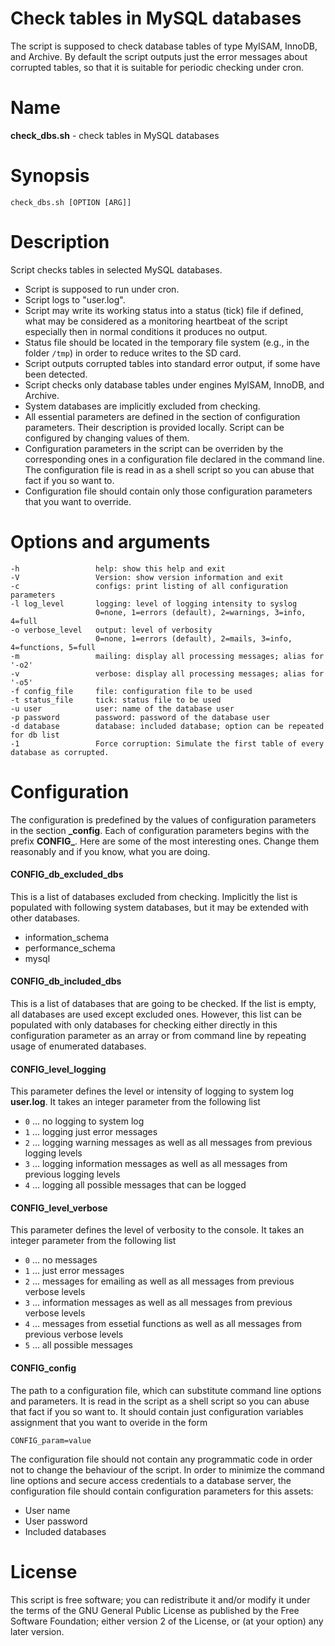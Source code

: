 Check tables in MySQL databases
=====
The script is supposed to check database tables of type MyISAM, InnoDB, and Archive.
By default the script outputs just the error messages about corrupted tables, so that
it is suitable for periodic checking under cron.

Name
=====
**check_dbs.sh** - check tables in MySQL databases

Synopsis
=====
    check_dbs.sh [OPTION [ARG]]

Description
=====
Script checks tables in selected MySQL databases.

- Script is supposed to run under cron.
- Script logs to "user.log".
- Script may write its working status into a status (tick) file if defined, what may
  be considered as a monitoring heartbeat of the script especially then in normal conditions
  it produces no output.
- Status file should be located in the temporary file system (e.g., in the folder `/tmp`)
  in order to reduce writes to the SD card. 
- Script outputs corrupted tables into standard error output, if some have been detected.
- Script checks only database tables under engines MyISAM, InnoDB, and Archive.
- System databases are implicitly excluded from checking.
- All essential parameters are defined in the section of configuration parameters.
  Their description is provided locally. Script can be configured by changing
  values of them.
- Configuration parameters in the script can be overriden by the corresponding ones
	in a configuration file declared in the command line. The configuration file is read in
	as a shell script so you can abuse that fact if you so want to.
- Configuration file should contain only those configuration parameters
  that you want to override.

Options and arguments
=====
    -h                 help: show this help and exit
    -V                 Version: show version information and exit
    -c                 configs: print listing of all configuration parameters
    -l log_level       logging: level of logging intensity to syslog
                       0=none, 1=errors (default), 2=warnings, 3=info, 4=full
    -o verbose_level   output: level of verbosity
                       0=none, 1=errors (default), 2=mails, 3=info, 4=functions, 5=full
    -m                 mailing: display all processing messages; alias for '-o2'
    -v                 verbose: display all processing messages; alias for '-o5'
    -f config_file     file: configuration file to be used
    -t status_file     tick: status file to be used
    -u user            user: name of the database user
    -p password        password: password of the database user
    -d database        database: included database; option can be repeated for db list
    -1                 Force corruption: Simulate the first table of every database as corrupted.

Configuration
=====
The configuration is predefined by the values of configuration parameters in the section
**\_config**. Each of configuration parameters begins with the prefix **CONFIG\_**. Here are
some of the most interesting ones. Change them reasonably and if you know, what you are doing.

#### CONFIG\_db\_excluded_dbs
This is a list of databases excluded from checking. Implicitly the list is populated with
following system databases, but it may be extended with other databases.

- information_schema
- performance_schema
- mysql

#### CONFIG\_db\_included_dbs
This is a list of databases that are going to be checked. If the list is empty, all 
databases are used except excluded ones. However, this list can be populated with only
databases for checking either directly in this configuration parameter as an array or
from command line by repeating usage of enumerated databases.

#### CONFIG\_level_logging
This parameter defines the level or intensity of logging to system log **user.log**. It takes
an integer parameter from the following list

- `0` ... no logging to system log
- `1` ... logging just error messages
- `2` ... logging warning messages as well as all messages from previous logging levels
- `3` ... logging information messages as well as all messages from previous logging levels
- `4` ... logging all possible messages that can be logged

#### CONFIG\_level_verbose
This parameter defines the level of verbosity to the console. It takes an integer parameter
from the following list

- `0` ... no messages
- `1` ... just error messages
- `2` ... messages for emailing as well as all messages from previous verbose levels
- `3` ... information messages as well as all messages from previous verbose levels
- `4` ... messages from essetial functions as well as all messages from previous verbose levels
- `5` ... all possible messages

#### CONFIG_config
The path to a configuration file, which can substitute command line options and parameters.
It is read in the script as a shell script so you can abuse that fact if you so want to.
It should contain just configuration variables assignment that you want to overide in the form

    CONFIG_param=value

The configuration file should not contain any programmatic code in order not to change the behaviour
of the script.
In order to minimize the command line options and secure access credentials to a database server, 
the configuration file should contain configuration parameters for this assets:

  - User name
  - User password
  - Included databases
 
License
=====
This script is free software; you can redistribute it and/or modify
it under the terms of the GNU General Public License as published by
the Free Software Foundation; either version 2 of the License, or
(at your option) any later version.
